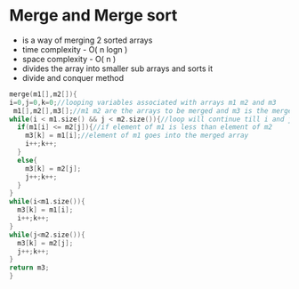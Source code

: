 # Merge and Merge sort
- is a way of merging 2 sorted arrays
- time complexity - O( n logn )
- space complexity - O( n )
- divides the array into smaller sub arrays and sorts it
- divide and conquer method

``` cpp
merge(m1[],m2[]){
i=0,j=0,k=0;//looping variables associated with arrays m1 m2 and m3
 m1[],m2[],m3[];//m1 m2 are the arrays to be merged and m3 is the merged array
while(i < m1.size() && j < m2.size()){//loop will continue till i and j are less than the size of the array
  if(m1[i] <= m2[j]){//if element of m1 is less than element of m2
    m3[k] = m1[i];//element of m1 goes into the merged array
    i++;k++;
  }
  else{
    m3[k] = m2[j];
    j++;k++;
  }
}
while(i<m1.size()){
  m3[k] = m1[i];
  i++;k++;
}
while(j<m2.size()){
  m3[k] = m2[j];
  j++;k++;
}
return m3;
}

